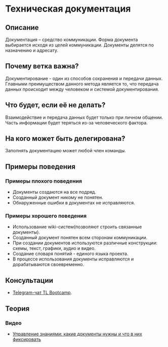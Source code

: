 # Техническая документация
## Описание
Документация – средство коммуникации. Форма документа выбирается исходя из целей коммуникации. Документы делятся по назначению и адресату.

## Почему ветка важна?
Документирование - один из способов сохранения и передачи данных. Главными преимуществом данного метода является то, что передача данных происходит между человеком и системой документирования.

## Что будет, если её не делать?
Взаимодействие и передача данных будет только при личном общении. Часть информации будет теряться из-за человеческого фактора.

## На кого может быть делегирована?
Заполнять документацию может любой член команды.

## Примеры поведения
### Примеры плохого поведения
- Документы создаются на все подряд.
- Созданный документ никому не понятен.
- Обнаруженные ошибки в документах не исправляются.

### Примеры хорошего поведения
- Использование wiki-систем(позволяют строить связанные документы).
- Созданный документ понятен всем сторонам коммуникации.
- При создании документов используются различные конструкции: схемы, текст, графики, аудио и видео.
- Создание словаря понятий - единого языка проекта.
- В процессе использования документы исправляются и дорабатываются своевременно.

## Консультации
- [Telegram-чат TL Bootcamp](https://tlinks.run/tlbootcamp).

## Теория
### Видео
- [Управление знаниями: какие документы нужны и что в них фиксировать ](https://www.youtube.com/watch?v=Wt2mXVlRWQ8)

